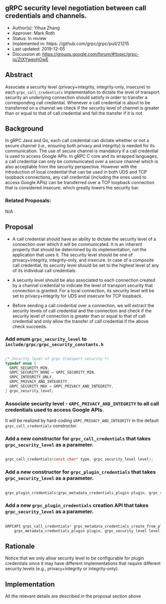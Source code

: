 gRPC security level negotiation between call credentials and channels.
----
* Author(s): Yihua Zhang
* Approver: Mark Roth
* Status: In review
* Implemented in: https: //github.com/grpc/grpc/pull/21215
* Last updated: 2019-12-05
* Discussion at: https://groups.google.com/forum/#!topic/grpc-io/ZtXYweohOwE

## Abstract

Associate a security level (privacy+integrity, integrity-only, insecure)
to each `grpc_call_credentials` implementation to dictate the level of
transport security an underlying connection should satisfy in order to transfer
a corresponding call credential. Whenever a call credential is about to be
transferred on a channel we check if the security level of channel is greater than or
equal to that of call credential and fail the transfer if it is not.

## Background

In gRPC Java and Go, each call credential can dictate whether or not
a secure channel (i.e., ensuring both privacy and integrity) is needed
for its communication. The use of secure channel is mandatory if a call
credential is used to access Google APIs. In gRPC C core and its wrapped
languages, a call credential can only be communicated over a secure channel
which is also acceptable from the security perspective. However with the
introduction of local credential that can be used in both UDS and TCP loopback
connections, any call credential (including the ones used to access Google APIs)
can be transferred over a TCP loopback connection that is considered insecure, which
greatly lowers the security bar.

### Related Proposals:

N/A

## Proposal

- A call credential should have an ability to dictate the security level of
  a connection over which it will be communicated. It is an inherent property that
  should be determined by its implementation, not the application that uses it.
  The security level should be one of privacy+integrity, integrity-only, and insecure.
  In case of a composite call credential, its security level should be set to the highest
  level of any of its individual call credentials.

- A security level should be also associated to each connection created by a channel
  credential to indicate the level of transport security that connection is granted.
  For a local connection, its security level will be set to privacy+integrity for UDS and
  insecure for TCP loopback.


- Before sending a call credential over a connection, we will extract the security levels
  of call credential and the connection and check if the security level of
  connection is greater than or equal to that of call credential and only allow
  the transfer of call credential if the above check succeeds.


### Add enum `grpc_security_level` to `include/grpc/grpc_security_constants.h`

``` C

/* Security level of grpc transport security */
typedef enum {
  GRPC_SECURITY_MIN,
  GRPC_SECURITY_NONE = GRPC_SECURITY_MIN,
  GRPC_INTEGRITY_ONLY,
  GRPC_PRIVACY_AND_INTEGRITY,
  GRPC_SECURITY_MAX = GRPC_PRIVACY_AND_INTEGRITY,
} grpc_security_level;

```
### Associate security level - `GRPC_PRIVACY_AND_INTEGRITY` to all call credentials used to access Google APIs.

It will be realized by hard-coding `GRPC_PRIVACY_AND_INTEGRITY` in the
default `grpc_call_credentials` constructor.

### Add a new constructor for `grpc_call_credentials` that takes `grpc_security_level` as a parameter.

``` C

grpc_call_credentials(const char* type, grpc_security_level level);

```

### Add a new constructor for `grpc_plugin_credentials` that takes `grpc_security_level` as a parameter.

``` C

grpc_plugin_credentials(grpc_metadata_credentials_plugin plugin, grpc_security_level level);

```

### Add a new `grpc_plugin_credentials` creation API that takes `grpc_security_level` as a parameter.

``` C

GRPCAPI grpc_call_credentials* grpc_metadata_credentials_create_from_plugin(
    grpc_metadata_credentials_plugin plugin, grpc_security_level level, void* reserved);

```

## Rationale
Notice that we only allow security level to be configurable for plugin credentials
since it may have different implementations that require different security
levels (e.g., privacy+integrity or integrity-only).

## Implementation
All the relevant details are described in the proposal section above
